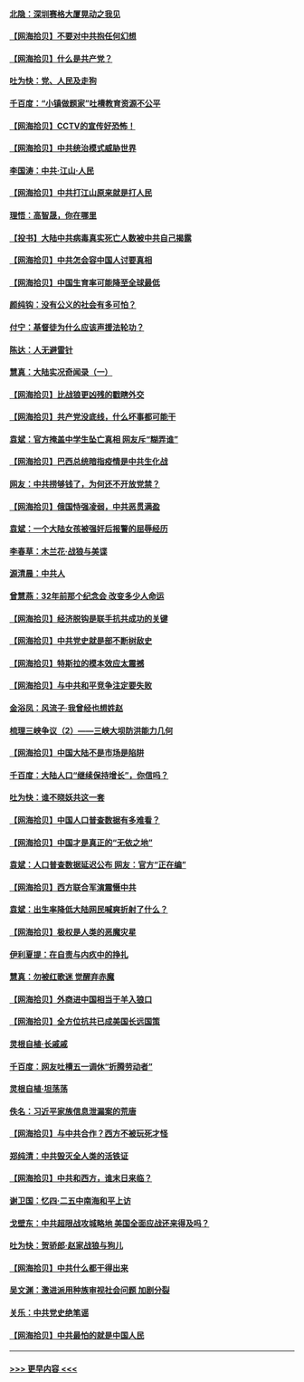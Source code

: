 #### [北隐：深圳赛格大厦晃动之我见](../pages/nsc993/n12967393.md?t=05221601) 
#### [【网海拾贝】不要对中共抱任何幻想](../pages/nsc993/n12965222.md?t=05221601) 
#### [【网海拾贝】什么是共产党？](../pages/nsc993/n12962781.md?t=05221601) 
#### [吐为快：党、人民及走狗](../pages/nsc993/n12962747.md?t=05221601) 
#### [千百度：“小镇做题家”吐槽教育资源不公平](../pages/nsc993/n12962705.md?t=05221601) 
#### [【网海拾贝】CCTV的宣传好恐怖！](../pages/nsc993/n12959984.md?t=05221601) 
#### [【网海拾贝】中共统治模式威胁世界](../pages/nsc993/n12957622.md?t=05221601) 
#### [李国涛：中共‧江山‧人民](../pages/nsc993/n12957502.md?t=05221601) 
#### [【网海拾贝】中共打江山原来就是打人民](../pages/nsc993/n12954345.md?t=05221601) 
#### [理悟：高智晟，你在哪里](../pages/nsc993/n12953115.md?t=05221601) 
#### [【投书】大陆中共病毒真实死亡人数被中共自己揭露](../pages/nsc993/n12953050.md?t=05221601) 
#### [【网海拾贝】中共怎会容中国人讨要真相](../pages/nsc993/n12952161.md?t=05221601) 
#### [【网海拾贝】中国生育率可能降至全球最低](../pages/nsc993/n12948793.md?t=05221601) 
#### [颜纯钩：没有公义的社会有多可怕？](../pages/nsc993/n12947626.md?t=05221601) 
#### [付宁：基督徒为什么应该声援法轮功？](../pages/nsc993/n12947233.md?t=05221601) 
#### [陈达：人无避雷针](../pages/nsc993/n12947098.md?t=05221601) 
#### [慧真：大陆实况奇闻录（一）](../pages/nsc993/n12945811.md?t=05221601) 
#### [【网海拾贝】比战狼更凶残的戳瞎外交](../pages/nsc993/n12945717.md?t=05221601) 
#### [【网海拾贝】共产党没底线，什么坏事都可能干](../pages/nsc993/n12942090.md?t=05221601) 
#### [袁斌：官方掩盖中学生坠亡真相 网友斥“糊弄谁”](../pages/nsc993/n12942029.md?t=05221601) 
#### [【网海拾贝】巴西总统暗指疫情是中共生化战](../pages/nsc993/n12938999.md?t=05221601) 
#### [网友：中共捞够钱了，为何还不开放党禁？](../pages/nsc993/n12938952.md?t=05221601) 
#### [【网海拾贝】俄国恃强凌弱，中共恶贯满盈](../pages/nsc993/n12936626.md?t=05221601) 
#### [袁斌：一个大陆女孩被强奸后报警的屈辱经历](../pages/nsc993/n12936547.md?t=05221601) 
#### [李春草：木兰花·战狼与美谍](../pages/nsc993/n12935995.md?t=05221601) 
#### [源清晨：中共人](../pages/nsc993/n12935589.md?t=05221601) 
#### [曾慧燕：32年前那个纪念会 改变多少人命运](../pages/nsc993/n12934233.md?t=05221601) 
#### [【网海拾贝】经济脱钩是联手抗共成功的关键](../pages/nsc993/n12934176.md?t=05221601) 
#### [【网海拾贝】中共党史就是部不断树敌史](../pages/nsc993/n12932844.md?t=05221601) 
#### [【网海拾贝】特斯拉的模本效应太震撼](../pages/nsc993/n12925626.md?t=05221601) 
#### [【网海拾贝】与中共和平竞争注定要失败](../pages/nsc993/n12923326.md?t=05221601) 
#### [金浴凤：风流子‧我曾经也想姓赵](../pages/nsc993/n12920911.md?t=05221601) 
#### [梳理三峡争议（2）——三峡大坝防洪能力几何](../pages/nsc993/n12920173.md?t=05221601) 
#### [【网海拾贝】中国大陆不是市场是陷阱](../pages/nsc993/n12920143.md?t=05221601) 
#### [千百度：大陆人口“继续保持增长”，你信吗？](../pages/nsc993/n12918946.md?t=05221601) 
#### [吐为快：谁不晓妖共这一套](../pages/nsc993/n12918941.md?t=05221601) 
#### [【网海拾贝】中国人口普查数据有多难看？](../pages/nsc993/n12917822.md?t=05221601) 
#### [【网海拾贝】中国才是真正的“无依之地”](../pages/nsc993/n12915845.md?t=05221601) 
#### [袁斌：人口普查数据延迟公布 网友：官方“正在编”](../pages/nsc993/n12915748.md?t=05221601) 
#### [【网海拾贝】西方联合军演震慑中共](../pages/nsc993/n12913466.md?t=05221601) 
#### [袁斌：出生率降低大陆网民喊爽折射了什么？](../pages/nsc993/n12913365.md?t=05221601) 
#### [【网海拾贝】极权是人类的恶魔灾星](../pages/nsc993/n12910697.md?t=05221601) 
#### [伊利夏提：在自责与内疚中的挣扎](../pages/nsc993/n12910493.md?t=05221601) 
#### [慧真：勿被红歌迷 觉醒弃赤魔](../pages/nsc993/n12910485.md?t=05221601) 
#### [【网海拾贝】外商进中国相当于羊入狼口](../pages/nsc993/n12908274.md?t=05221601) 
#### [【网海拾贝】全方位抗共已成美国长远国策](../pages/nsc993/n12906878.md?t=05221601) 
#### [灵根自植‧长戚戚](../pages/nsc993/n12905585.md?t=05221601) 
#### [千百度：网友吐槽五一调休“折腾劳动者”](../pages/nsc993/n12905934.md?t=05221601) 
#### [灵根自植‧坦荡荡](../pages/nsc993/n12905562.md?t=05221601) 
#### [佚名：习近平家族信息泄漏案的荒唐](../pages/nsc993/n12904705.md?t=05221601) 
#### [【网海拾贝】与中共合作？西方不被玩死才怪](../pages/nsc993/n12903873.md?t=05221601) 
#### [郑纯清：中共毁灭全人类的活铁证](../pages/nsc993/n12903785.md?t=05221601) 
#### [【网海拾贝】中共和西方，谁末日来临？](../pages/nsc993/n12903482.md?t=05221601) 
#### [谢卫国：忆四‧二五中南海和平上访](../pages/nsc993/n12902192.md?t=05221601) 
#### [戈壁东：中共超限战攻城略地 美国全面应战还来得及吗？](../pages/nsc993/n12902297.md?t=05221601) 
#### [吐为快：贺骄郎‧赵家战狼与狗儿](../pages/nsc993/n12902280.md?t=05221601) 
#### [【网海拾贝】中共什么都干得出来](../pages/nsc993/n12897500.md?t=05221601) 
#### [吴文渊：激进派用种族审视社会问题 加剧分裂](../pages/nsc993/n12893881.md?t=05221601) 
#### [关乐：中共党史绝笔谣](../pages/nsc993/n12897270.md?t=05221601) 
#### [【网海拾贝】中共最怕的就是中国人民](../pages/nsc993/n12894705.md?t=05221601) 

----
#### [ >>> 更早内容 <<< ](../indexes/nsc993-earlier.md)
